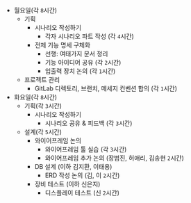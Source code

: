 - 월요일(각 `8`시간)
  - 기획
    - 시나리오 작성하기
      - 각자 시나리오 파트 작성 (각 `4`시간)
    - 전체 기능 명세 구체화
      - 선행: 여태가지 문서 정리
      - 기능 아이디어 공유 (각 `2`시간)
      - 입출력 장치 논의 (각 `1`시간)
  - 프로젝트 관리
    - GitLab 디렉토리, 브랜치, 메세지 컨벤션 합의 (각 `1`시간)
- 화요일(각 `8`시간)
  - 기획(각 `3`시간)
    - 시나리오 작성하기
      - 시나리오 공유 & 피드백 (각 `3`시간)
  - 설계(각 `5`시간)
    - 와이어프레임 논의
      - 와이어프레임 툴 실습 (각 `3`시간)
      - 와이어프레임 추가 논의 (장범진, 허애리, 김송현 `2`시간)
    - DB 설계 (이하 김지환, 이태용)
      - ERD 작성 논의 (김, 이 `2`시간)
    - 장비 테스트 (이하 신은지)
      - 디스플레이 테스트 (신 `2`시간)